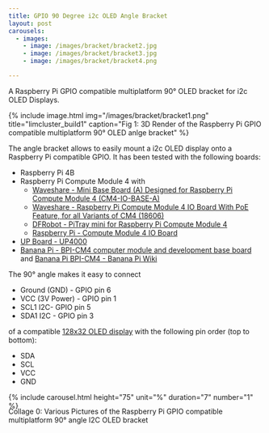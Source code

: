 ```yaml
---
title: GPIO 90 Degree i2c OLED Angle Bracket
layout: post
carousels:
  - images:
    - image: /images/bracket/bracket2.jpg
    - image: /images/bracket/bracket3.jpg
    - image: /images/bracket/bracket4.png

---
```


A Raspberry Pi GPIO compatible multiplatform 90° OLED bracket for i2c OLED Displays.

{% include image.html
            img="/images/bracket/bracket1.png"
            title="limcluster_build1"
            caption="Fig 1: 3D Render of the Raspberry Pi GPIO compatible multiplatform 90° OLED anlge bracket" %}

The angle bracket allows to easily mount a i2c OLED display onto a Raspberry Pi compatible GPIO. It has been tested with the following boards:

- Raspberry Pi 4B
- Raspberry Pi Compute Module 4 with
   - [Waveshare - Mini Base Board (A) Designed for Raspberry Pi Compute Module 4 (CM4-IO-BASE-A)](https://amzn.to/3MqSDPz)
   - [Waveshare - Raspberry Pi Compute Module 4 IO Board With PoE Feature, for all Variants of CM4 (18606)](https://amzn.to/3OBno6K)
   - [DFRobot - PiTray mini for Raspberry Pi Compute Module 4](https://bit.ly/42XD09a)
   - [Raspberry Pi - Compute Module 4 IO Board](https://amzn.to/3MrqpDY)
- [UP Board - UP4000](https://up-board.org/up-4000/)
- [Banana Pi - BPI-CM4 computer module and development base board](https://amzn.to/42RHxKc) and [Banana Pi BPI-CM4 - Banana Pi Wiki](https://wiki.banana-pi.org/Banana_Pi_BPI-CM4)

The 90° angle makes it easy to connect

- Ground (GND)  - GPIO pin 6
- VCC (3V Power) - GPIO pin 1
- SCL1 I2C- GPIO pin 5
- SDA1 I2C  - GPIO pin 3

of a compatible [128x32 OLED display](https://amzn.to/41TV1D) with the following pin order (top to bottom):

- SDA
- SCL
- VCC
- GND

{% include carousel.html height="75" unit="%" duration="7" number="1" %}

<p style="font:Arial;text-align:center;margin-top: -20px; font-weight: bold; font-size: 14px">

Collage 0: Various Pictures of the Raspberry Pi GPIO compatible multiplatform 90° angle I2C OLED bracket

</p>
